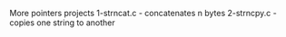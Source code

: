More pointers projects
1-strncat.c - concatenates n bytes
2-strncpy.c - copies one string to another
